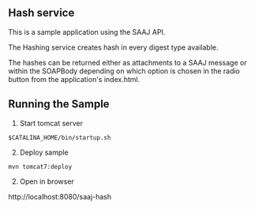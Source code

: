 [//]: # " Copyright (c) 2018, 2020 Oracle and/or its affiliates. All rights reserved. "
[//]: # "  "
[//]: # " This program and the accompanying materials are made available under the "
[//]: # " terms of the Eclipse Distribution License v. 1.0, which is available at "
[//]: # " http://www.eclipse.org/org/documents/edl-v10.php. "
[//]: # "  "
[//]: # " SPDX-License-Identifier: BSD-3-Clause "

Hash service
-----------------

This is a sample application using the SAAJ API.

The Hashing service creates hash in every digest type available.

The hashes can be returned either as attachments to a SAAJ message or
within the SOAPBody depending on which option is chosen
in the radio button from the application's index.html.

Running the Sample
-------------------

1. Start tomcat server

```shell script
$CATALINA_HOME/bin/startup.sh
```

2. Deploy sample

```shell script
mvn tomcat7:deploy
```

2. Open in browser

http://localhost:8080/saaj-hash
